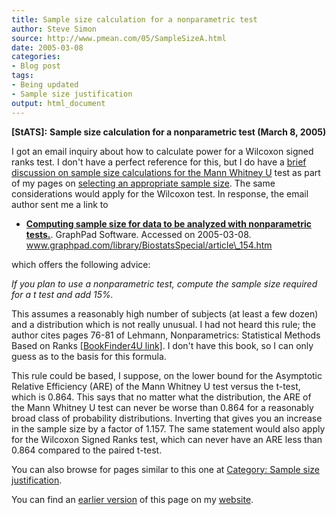 ```yaml
---
title: Sample size calculation for a nonparametric test
author: Steve Simon
source: http://www.pmean.com/05/SampleSizeA.html
date: 2005-03-08
categories:
- Blog post
tags:
- Being updated
- Sample size justification
output: html_document
---
```

**[StATS]:** **Sample size calculation for a
nonparametric test (March 8, 2005)**

I got an email inquiry about how to calculate power for a Wilcoxon
signed ranks test. I don't have a perfect reference for this, but I do
have a [brief discussion on sample size calculations for the Mann
Whitney U](../size/mann.asp) test as part of my pages on [selecting an
appropriate sample size](../size.asp). The same considerations would
apply for the Wilcoxon test. In response, the email author sent me a
link to

- **[Computing sample size for data to be analyzed with nonparametric
tests.](http://www.graphpad.com/library/BiostatsSpecial/article_154.htm%20)**.
GraphPad Software. Accessed on 2005-03-08.
www.graphpad.com/library/BiostatsSpecial/article\_154.htm

which offers the following advice:

*If you plan to use a nonparametric test, compute the sample size
required for a t test and add 15%.*

This assumes a reasonably high number of subjects (at least a few dozen)
and a distribution which is not really unusual. I had not heard this
rule; the author cites pages 76-81 of Lehmann, Nonparametrics:
Statistical Methods Based on Ranks [\[BookFinder4U
link\]](http://www.bookfinder4u.com/detail/013997735X.html). I don't
have this book, so I can only guess as to the basis for this formula.

This rule could be based, I suppose, on the lower bound for the
Asymptotic Relative Efficiency (ARE) of the Mann Whitney U test versus
the t-test, which is 0.864. This says that no matter what the
distribution, the ARE of the Mann Whitney U test can never be worse than
0.864 for a reasonably broad class of probability distributions.
Inverting that gives you an increase in the sample size by a factor of
1.157. The same statement would also apply for the Wilcoxon Signed Ranks
test, which can never have an ARE less than 0.864 compared to the paired
t-test.

You can also browse
for pages similar to this one at [Category: Sample size
justification](../category/SampleSizeJustification.html).

You can find an [earlier version][sim1] of this page on my [website][sim2].

[sim1]: http://www.pmean.com/05/SampleSizeA.html
[sim2]: http://www.pmean.com
